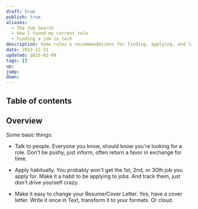 ```yaml
---
draft: true
publish: true
aliases:
  - The Job Search
  - How I found my current role
  - Finding a job in tech
description: Some rules & recommendations for finding, applying, and landing a job
date: 2022-12-31
updated: 2025-02-09
tags: []
up: 
jump: 
down: 
---
```


## Table of contents

## Overview

Some basic things:

- Talk to people. Everyone you know, should know you're looking for a role.
  Don't be pushy, just inform, often return a favor in exchange for time.

- Apply habitually. You probably won't get the 1st, 2nd, or 30th job you apply for.
  Make it a habit to be applying to jobs. And track them, just don't drive yourself crazy.

- Make it easy to change your Resume/Cover Letter. Yes, have a cover letter.
  Write it once in Text, transform it to your formats. Or cloud.
